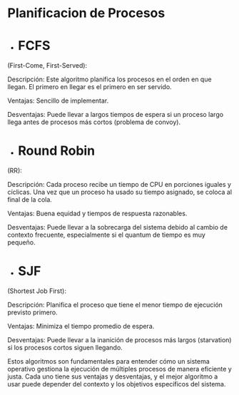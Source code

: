 # Planificacion de Procesos
- # FCFS 
(First-Come, First-Served):

Descripción: Este algoritmo planifica los procesos en el orden en que llegan. El primero en llegar es el primero en ser servido.

Ventajas: Sencillo de implementar.

Desventajas: Puede llevar a largos tiempos de espera si un proceso largo llega antes de procesos más cortos (problema de convoy).

- # Round Robin 
(RR):

Descripción: Cada proceso recibe un tiempo de CPU en porciones iguales y cíclicas. Una vez que un proceso ha usado su tiempo asignado, se coloca al final de la cola.

Ventajas: Buena equidad y tiempos de respuesta razonables.

Desventajas: Puede llevar a la sobrecarga del sistema debido al cambio de contexto frecuente, especialmente si el quantum de tiempo es muy pequeño.

- # SJF
(Shortest Job First):

Descripción: Planifica el proceso que tiene el menor tiempo de ejecución previsto primero.

Ventajas: Minimiza el tiempo promedio de espera.

Desventajas: Puede llevar a la inanición de procesos más largos (starvation) si los procesos cortos siguen llegando.

Estos algoritmos son fundamentales para entender cómo un sistema operativo gestiona la ejecución de múltiples procesos de manera eficiente y justa. Cada uno tiene sus ventajas y desventajas, y el mejor algoritmo a usar puede depender del contexto y los objetivos específicos del sistema.
